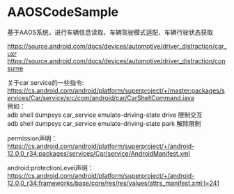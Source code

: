 # AAOSCodeSample

基于AAOS系统，进行车辆信息读取、车辆驾驶模式适配、车辆行驶状态获取

https://source.android.com/docs/devices/automotive/driver_distraction/car_uxr  
https://source.android.com/docs/devices/automotive/driver_distraction/consume

关于car service的一些指令:
https://cs.android.com/android/platform/superproject/+/master:packages/services/Car/service/src/com/android/car/CarShellCommand.java  
例如：  
adb shell dumpsys car_service emulate-driving-state drive  限制交互  
adb shell dumpsys car_service emulate-driving-state park   解除限制

permission声明：  
https://cs.android.com/android/platform/superproject/+/android-12.0.0_r34:packages/services/Car/service/AndroidManifest.xml

android:protectionLevel声明：  
https://cs.android.com/android/platform/superproject/+/android-12.0.0_r34:frameworks/base/core/res/res/values/attrs_manifest.xml;l=241